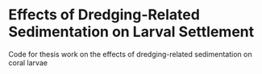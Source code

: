 # Effects of Dredging-Related Sedimentation on Larval Settlement
 Code for thesis work on the effects of dredging-related sedimentation on coral larvae

